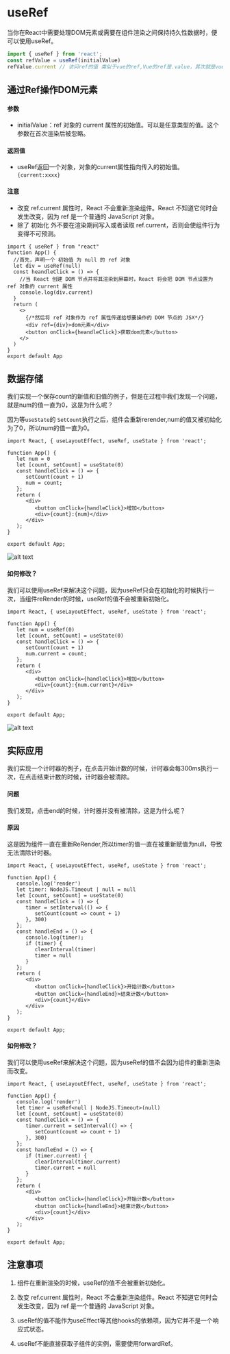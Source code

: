 # useRef
当你在React中需要处理DOM元素或需要在组件渲染之间保持持久性数据时，便可以使用useRef。

```ts
import { useRef } from 'react';
const refValue = useRef(initialValue)
refValue.current // 访问ref的值 类似于vue的ref,Vue的ref是.value，其次就是vue的ref是响应式的，而react的ref不是响应式的
```

## 通过Ref操作DOM元素

#### 参数 
- initialValue：ref 对象的 current 属性的初始值。可以是任意类型的值。这个参数在首次渲染后被忽略。

#### 返回值 
- useRef返回一个对象，对象的current属性指向传入的初始值。 `{current:xxxx}`

#### 注意 
- 改变 ref.current 属性时，React 不会重新渲染组件。React 不知道它何时会发生改变，因为 ref 是一个普通的 JavaScript 对象。
- 除了 初始化 外不要在渲染期间写入或者读取 ref.current，否则会使组件行为变得不可预测。

```tsx
import { useRef } from "react"
function App() {
  //首先，声明一个 初始值 为 null 的 ref 对象
  let div = useRef(null)
  const heandleClick = () => {
    //当 React 创建 DOM 节点并将其渲染到屏幕时，React 将会把 DOM 节点设置为 ref 对象的 current 属性
    console.log(div.current)
  }
  return (
    <>
      {/*然后将 ref 对象作为 ref 属性传递给想要操作的 DOM 节点的 JSX*/}
      <div ref={div}>dom元素</div>
      <button onClick={heandleClick}>获取dom元素</button>
    </>
  )
}
export default App
```

## 数据存储

我们实现一个保存count的新值和旧值的例子，但是在过程中我们发现一个问题，就是num的值一直为0，这是为什么呢？

因为等`useState`的 `SetCount`执行之后，组件会重新rerender,num的值又被初始化为了0，所以num的值一直为0。

```tsx
import React, { useLayoutEffect, useRef, useState } from 'react';

function App() {
   let num = 0
   let [count, setCount] = useState(0)
   const handleClick = () => {
      setCount(count + 1)
      num = count;
   };
   return (
      <div>
         <button onClick={handleClick}>增加</button>
         <div>{count}:{num}</div>
      </div>
   );
}

export default App;
```

![alt text](./img/useRef-1.png)

#### 如何修改？

我们可以使用useRef来解决这个问题，因为useRef只会在初始化的时候执行一次，当组件reRender的时候，useRef的值不会被重新初始化。

```tsx
import React, { useLayoutEffect, useRef, useState } from 'react';

function App() {
   let num = useRef(0)
   let [count, setCount] = useState(0)
   const handleClick = () => {
      setCount(count + 1)
      num.current = count;
   };
   return (
      <div>
         <button onClick={handleClick}>增加</button>
         <div>{count}:{num.current}</div>
      </div>
   );
}

export default App;
```

![alt text](./img/useRef-2.png)

## 实际应用

我们实现一个计时器的例子，在点击开始计数的时候，计时器会每300ms执行一次，在点击结束计数的时候，计时器会被清除。

#### 问题

我们发现，点击end的时候，计时器并没有被清除，这是为什么呢？

#### 原因

这是因为组件一直在重新ReRender,所以timer的值一直在被重新赋值为null，导致无法清除计时器。


```tsx
import React, { useLayoutEffect, useRef, useState } from 'react';

function App() {
   console.log('render')
   let timer: NodeJS.Timeout | null = null
   let [count, setCount] = useState(0)
   const handleClick = () => {
      timer = setInterval(() => {
         setCount(count => count + 1)
      }, 300)
   };
   const handleEnd = () => {
      console.log(timer);
      if (timer) {
         clearInterval(timer)
         timer = null
      }
   };
   return (
      <div>
         <button onClick={handleClick}>开始计数</button>
         <button onClick={handleEnd}>结束计数</button>
         <div>{count}</div>
      </div>
   );
}

export default App;
```

#### 如何修改？

我们可以使用useRef来解决这个问题，因为useRef的值不会因为组件的重新渲染而改变。

```tsx
import React, { useLayoutEffect, useRef, useState } from 'react';

function App() {
   console.log('render')
   let timer = useRef<null | NodeJS.Timeout>(null)
   let [count, setCount] = useState(0)
   const handleClick = () => {
      timer.current = setInterval(() => {
         setCount(count => count + 1)
      }, 300)
   };
   const handleEnd = () => {
      if (timer.current) {
         clearInterval(timer.current)
         timer.current = null
      }
   };
   return (
      <div>
         <button onClick={handleClick}>开始计数</button>
         <button onClick={handleEnd}>结束计数</button>
         <div>{count}</div>
      </div>
   );
}

export default App;
```

## 注意事项

1. 组件在重新渲染的时候，useRef的值不会被重新初始化。

2. 改变 ref.current 属性时，React 不会重新渲染组件。React 不知道它何时会发生改变，因为 ref 是一个普通的 JavaScript 对象。

3. useRef的值不能作为useEffect等其他hooks的依赖项，因为它并不是一个响应式状态。

4. useRef不能直接获取子组件的实例，需要使用forwardRef。
